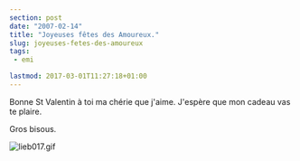 ```yaml
---
section: post
date: "2007-02-14"
title: "Joyeuses fêtes des Amoureux."
slug: joyeuses-fetes-des-amoureux
tags:
 - emi

lastmod: 2017-03-01T11:27:18+01:00
---
```


Bonne St Valentin à toi ma chérie que j'aime. J'espère que mon cadeau vas te plaire.

Gros bisous.

![lieb017.gif](/public/images/lieb017.gif)
